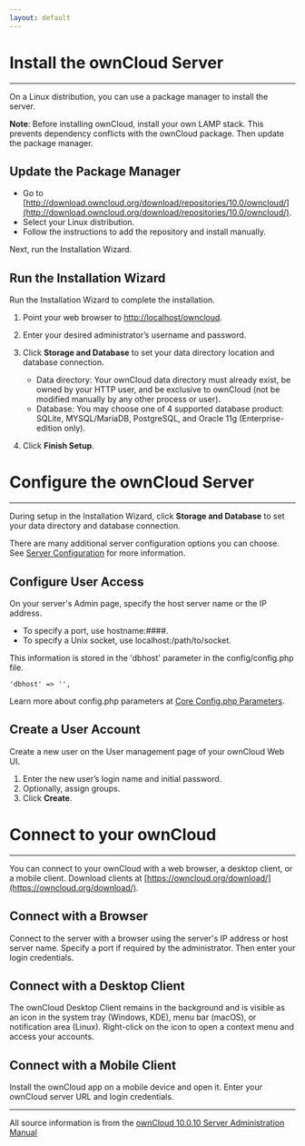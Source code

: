 ```yaml
---
layout: default
---
```

# Install the ownCloud Server
* * *
On a Linux distribution, you can use a package manager to install the server.

__Note__: Before installing ownCloud, install your own LAMP stack. This prevents dependency conflicts with the ownCloud package. Then update the package manager.

## Update the Package Manager

- Go to [http://download.owncloud.org/download/repositories/10.0/owncloud/](http://download.owncloud.org/download/repositories/10.0/owncloud/).
- Select your Linux distribution.
- Follow the instructions to add the repository and install manually.

Next, run the Installation Wizard.

## Run the Installation Wizard

Run the Installation Wizard to complete the installation.

  1. Point your web browser to [http://localhost/owncloud](http://localhost/owncloud).
  2. Enter your desired administrator’s username and password.
  3. Click __Storage and Database__ to set your data directory location and database connection.

      - Data directory: Your ownCloud data directory must already exist, be owned by your HTTP user, and be exclusive to ownCloud (not be modified manually by any other process or user).
      - Database: You may choose one of 4 supported database product: SQLite, MYSQL/MariaDB, PostgreSQL, and Oracle 11g (Enterprise-edition only).
  4. Click __Finish Setup__.

# Configure the ownCloud Server
* * *
During setup in the Installation Wizard, click __Storage and Database__ to set your data directory and database connection.

There are many additional server configuration options you can choose. See [Server Configuration](https://doc.owncloud.org/server/latest/admin_manual/configuration/server/) for more information.

## Configure User Access

On your server's Admin page, specify the host server name or the IP address.
  - To specify a port, use hostname:####.
  - To specify a Unix socket, use localhost:/path/to/socket.

This information is stored in the 'dbhost' parameter in the  config/config.php file.

    'dbhost' => '',

Learn more about config.php parameters at [Core Config.php Parameters](https://doc.owncloud.org/server/latest/admin_manual/configuration/server/config_sample_php_parameters.html).

## Create a User Account

Create a new user on the User management page of your ownCloud Web UI.

   1. Enter the new user’s login name and initial password.
   2. Optionally, assign groups.
   3. Click __Create__.

# Connect to your ownCloud
* * *
You can connect to your ownCloud with a web browser, a desktop client, or a mobile client. Download clients at [https://owncloud.org/download/](https://owncloud.org/download/).

## Connect with a Browser

Connect to the server with a browser using the server's IP address or host server name. Specify a port if required by the administrator. Then enter your login credentials.

## Connect with a Desktop Client

The ownCloud Desktop Client remains in the background and is visible as an icon in the system tray (Windows, KDE), menu bar (macOS), or notification area (Linux). Right-click on the icon to open a context menu and access your accounts.

## Connect with a Mobile Client

Install the ownCloud app on a mobile device and open it. Enter your ownCloud server URL and login credentials.

* * *
All source information is from the [ownCloud 10.0.10 Server Administration Manual](https://doc.owncloud.org/server/latest/admin_manual/contents.html)
